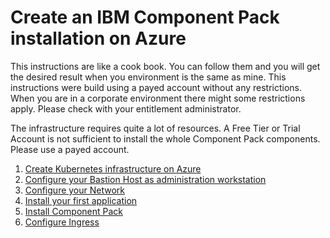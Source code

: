 Create an IBM Component Pack installation on Azure
=================================================

This instructions are like a cook book. You can follow them and you will get the desired result when you environment is the same as mine. This instructions were build using a payed account without any restrictions. When you are in a corporate environment there might some restrictions apply. Please check with your entitlement administrator.

The infrastructure requires quite a lot of resources. A Free Tier or Trial Account is not sufficient to install the whole Component Pack
components. Please use a payed account.

1. [Create Kubernetes infrastructure on Azure](chapter1.html)
2. [Configure your Bastion Host as administration workstation](chapter2.html)
3. [Configure your Network](chapter3.html)
4. [Install your first application](chapter4.html)
5. [Install Component Pack](chapter6.html)
6. [Configure Ingress](chapter6.html)
